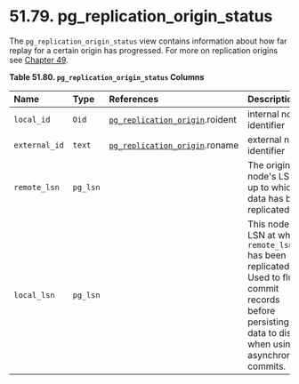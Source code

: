 # 51.79. pg\_replication\_origin\_status

The `pg_replication_origin_status` view contains information about how far replay for a certain origin has progressed. For more on replication origins see [Chapter 49](https://www.postgresql.org/docs/10/static/replication-origins.html).

**Table 51.80. `pg_replication_origin_status` Columns**

| Name | Type | References | Description |
| :--- | :--- | :--- | :--- |
| `local_id` | `Oid` | [`pg_replication_origin`](https://www.postgresql.org/docs/10/static/catalog-pg-replication-origin.html).roident | internal node identifier |
| `external_id` | `text` | [`pg_replication_origin`](https://www.postgresql.org/docs/10/static/catalog-pg-replication-origin.html).roname | external node identifier |
| `remote_lsn` | `pg_lsn` |   | The origin node's LSN up to which data has been replicated. |
| `local_lsn` | `pg_lsn` |   | This node's LSN at which `remote_lsn` has been replicated. Used to flush commit records before persisting data to disk when using asynchronous commits. |

